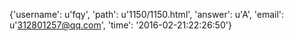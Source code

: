 {'username': u'fqy', 'path': u'1150/1150.html', 'answer': u'A', 'email': u'312801257@qq.com', 'time': '2016-02-21:22:26:50'}